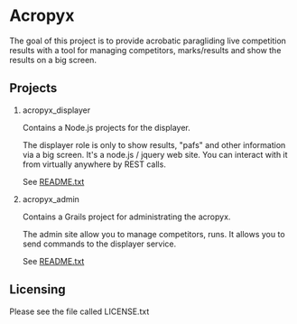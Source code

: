 Acropyx
=======

The goal of this project is to provide acrobatic paragliding live competition results with a tool for managing competitors, marks/results and show the results on a big screen.

Projects
--------

1. acropyx_displayer

	Contains a Node.js projects for the displayer.

	The displayer role is only to show results, "pafs" and other information via a big screen. It's a node.js / jquery web site. You can interact with it from virtually anywhere by REST calls.

    See [README.txt](acropyx_displayer/README.txt)


2. acropyx_admin

	Contains a Grails project for administrating the acropyx.

	The admin site allow you to manage competitors, runs. It allows you to send commands to the displayer service.

    See [README.txt](acropyx_admin/README.txt)


Licensing
---------

Please see the file called LICENSE.txt